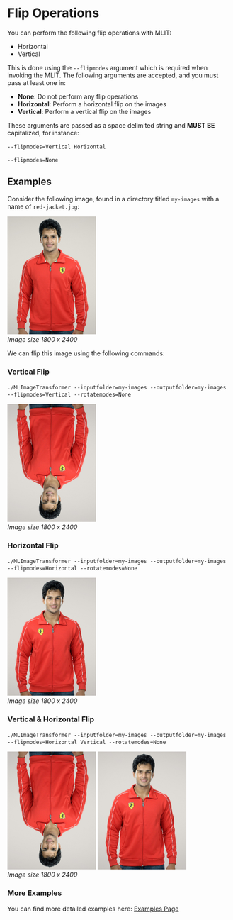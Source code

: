 # Flip Operations
You can perform the following flip operations with MLIT:
- Horizontal
- Vertical

This is done using the `--flipmodes` argument which is required when invoking the MLIT. The following arguments are accepted, and you must pass at least one in:

- **None**: Do not perform any flip operations
- **Horizontal**: Perform a horizontal flip on the images
- **Vertical**: Perform a vertical flip on the images

These arguments are passed as a space delimited string and **MUST BE** capitalized, for instance:

```
--flipmodes=Vertical Horizontal
```

```
--flipmodes=None
```

## Examples
Consider the following image, found in a directory titled `my-images` with a name of `red-jacket.jpg`:

<p align="left">
  <img src="https://raw.githubusercontent.com/sharpdarts/ml-image-transformations/gh-pages/_images/red-jacket.jpg" alt="logo" width="200"/>
  <br />
  <em>Image size 1800 x 2400</em>
</p>

We can flip this image using the following commands:

### Vertical Flip

```
./MLImageTransformer --inputfolder=my-images --outputfolder=my-images --flipmodes=Vertical --rotatemodes=None
```
<p align="left">
  <img src="https://raw.githubusercontent.com/sharpdarts/ml-image-transformations/gh-pages/_images/red-jacket_Vertical_None.jpg" alt="logo" width="200"/>
  <br />
  <em>Image size 1800 x 2400</em>
</p>

### Horizontal Flip

```
./MLImageTransformer --inputfolder=my-images --outputfolder=my-images --flipmodes=Horizontal --rotatemodes=None
```
<p align="left">
  <img src="https://raw.githubusercontent.com/sharpdarts/ml-image-transformations/gh-pages/_images/red-jacket_Horizontal_None.jpg" alt="logo" width="200"/>
  <br />
  <em>Image size 1800 x 2400</em>
</p>

### Vertical & Horizontal Flip

```
./MLImageTransformer --inputfolder=my-images --outputfolder=my-images --flipmodes=Horizontal Vertical --rotatemodes=None
```
<p align="left">
<img src="https://raw.githubusercontent.com/sharpdarts/ml-image-transformations/gh-pages/_images/red-jacket_Vertical_None.jpg" alt="logo" width="200"/>
  <img src="https://raw.githubusercontent.com/sharpdarts/ml-image-transformations/gh-pages/_images/red-jacket_Horizontal_None.jpg" alt="logo" width="200"/>
  <br />
  <em>Image size 1800 x 2400</em>
</p>

### More Examples
You can find more detailed examples here: [Examples Page](https://sharpdarts.github.io/ml-image-transformations/examples.html)